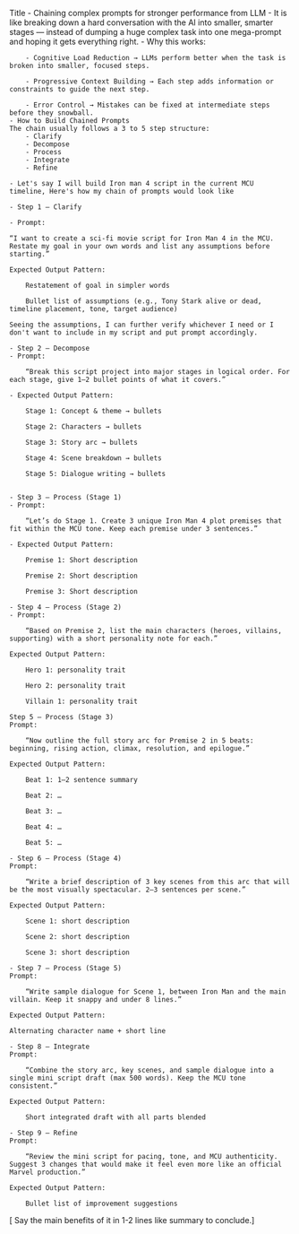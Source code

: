 Title - Chaining complex prompts for stronger performance from LLM
    -  It is like breaking down a hard conversation with the AI into smaller, smarter stages — instead of dumping a huge complex task into one mega-prompt and hoping it gets everything right.
    - Why this works:

        - Cognitive Load Reduction → LLMs perform better when the task is broken into smaller, focused steps.

        - Progressive Context Building → Each step adds information or constraints to guide the next step.

        - Error Control → Mistakes can be fixed at intermediate steps before they snowball.
    - How to Build Chained Prompts
    The chain usually follows a 3 to 5 step structure:
        - Clarify
        - Decompose
        - Process
        - Integrate 
        - Refine
    
    - Let's say I will build Iron man 4 script in the current MCU timeline, Here's how my chain of prompts would look like
    
    - Step 1 — Clarify

    - Prompt:

    “I want to create a sci-fi movie script for Iron Man 4 in the MCU. Restate my goal in your own words and list any assumptions before starting.”

    Expected Output Pattern:

        Restatement of goal in simpler words

        Bullet list of assumptions (e.g., Tony Stark alive or dead, timeline placement, tone, target audience)
    
    Seeing the assumptions, I can further verify whichever I need or I don't want to include in my script and put prompt accordingly.

    - Step 2 — Decompose
    - Prompt:

        “Break this script project into major stages in logical order. For each stage, give 1–2 bullet points of what it covers.”

    - Expected Output Pattern:

        Stage 1: Concept & theme → bullets

        Stage 2: Characters → bullets

        Stage 3: Story arc → bullets

        Stage 4: Scene breakdown → bullets

        Stage 5: Dialogue writing → bullets
    
    
    - Step 3 — Process (Stage 1)
    - Prompt:

        “Let’s do Stage 1. Create 3 unique Iron Man 4 plot premises that fit within the MCU tone. Keep each premise under 3 sentences.”

    - Expected Output Pattern:

        Premise 1: Short description

        Premise 2: Short description

        Premise 3: Short description
    
    - Step 4 — Process (Stage 2)
    - Prompt:

        “Based on Premise 2, list the main characters (heroes, villains, supporting) with a short personality note for each.”

    Expected Output Pattern:

        Hero 1: personality trait

        Hero 2: personality trait

        Villain 1: personality trait

    Step 5 — Process (Stage 3)
    Prompt:

        “Now outline the full story arc for Premise 2 in 5 beats: beginning, rising action, climax, resolution, and epilogue.”

    Expected Output Pattern:

        Beat 1: 1–2 sentence summary

        Beat 2: …

        Beat 3: …

        Beat 4: …

        Beat 5: …

    - Step 6 — Process (Stage 4)
    Prompt:

        “Write a brief description of 3 key scenes from this arc that will be the most visually spectacular. 2–3 sentences per scene.”

    Expected Output Pattern:

        Scene 1: short description

        Scene 2: short description

        Scene 3: short description

    - Step 7 — Process (Stage 5)
    Prompt:

        “Write sample dialogue for Scene 1, between Iron Man and the main villain. Keep it snappy and under 8 lines.”

    Expected Output Pattern:

    Alternating character name + short line

    - Step 8 — Integrate
    Prompt:

        “Combine the story arc, key scenes, and sample dialogue into a single mini script draft (max 500 words). Keep the MCU tone consistent.”

    Expected Output Pattern:

        Short integrated draft with all parts blended

    - Step 9 — Refine
    Prompt:

        “Review the mini script for pacing, tone, and MCU authenticity. Suggest 3 changes that would make it feel even more like an official Marvel production.”

    Expected Output Pattern:

        Bullet list of improvement suggestions

[ Say the main benefits of it in 1-2 lines like summary to conclude.]